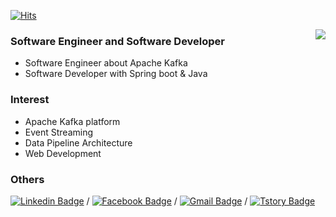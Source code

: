[![Hits](https://hits.seeyoufarm.com/api/count/incr/badge.svg?url=https%3A%2F%2Fgithub.com%2Fdaehokimm)](https://hits.seeyoufarm.com)

<img align="right" src="https://github-readme-stats.vercel.app/api?username=daehokimm&show_icons=true&theme=dracula" />

### Software Engineer and Software Developer

* Software Engineer about Apache Kafka 
* Software Developer with Spring boot & Java

### Interest

* Apache Kafka platform
* Event Streaming
* Data Pipeline Architecture
* Web Development

### Others

[![Linkedin Badge](https://img.shields.io/badge/-LinkedIn-blue?style=flat&logo=Linkedin&logoColor=white&link=https://www.linkedin.com/in/daeho-kim-40b5b9143/)](https://www.linkedin.com/in/daeho-kim-40b5b9143/) / [![Facebook Badge](https://img.shields.io/badge/facebook-1877f2?style=flat&logo=facebook&logoColor=white&link=https://www.facebook.com/kjjanggu)](https://www.facebook.com/kjjanggu) / [![Gmail Badge](https://img.shields.io/badge/Gmail-d14836?style=flat&logo=Gmail&logoColor=white&link=mailto:daehkimm@gmail.com)](mailto:daehokimm@gmail.com) / [![Tstory Badge](https://img.shields.io/badge/Tech%20Blog-Tistory-1eb49f)](https://always-kimkim.tistory.com/)

